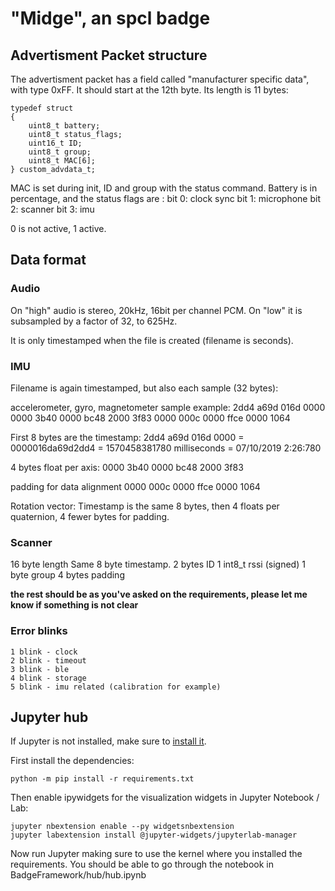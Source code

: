 # "Midge", an spcl badge 

## Advertisment Packet structure
The advertisment packet has a field called "manufacturer specific data", with type 0xFF. It should start at the 12th byte. Its length is 11 bytes:

    typedef struct
    {
        uint8_t battery;
        uint8_t status_flags;
        uint16_t ID;
        uint8_t group;
        uint8_t MAC[6];
    } custom_advdata_t;

MAC is set during init, ID and group with the status command.
Battery is in percentage, and the status flags are :
bit 0: clock sync
bit 1: microphone 
bit 2: scanner
bit 3: imu

0 is not active, 1 active.

## Data format

### Audio
On "high" audio is stereo, 20kHz, 16bit per channel PCM.
On "low" it is subsampled by a factor of 32, to 625Hz.

It is only timestamped when the file is created (filename is seconds).

### IMU
Filename is again timestamped, but also each sample (32 bytes):

accelerometer, gyro, magnetometer sample example:
    2dd4 a69d 016d 0000 0000 3b40 0000 bc48 2000 3f83 0000 000c 0000 ffce 0000 1064

First 8 bytes are the timestamp:
    2dd4 a69d 016d 0000   = 0000016da69d2dd4 = 1570458381780 milliseconds = 07/10/2019 2:26:780

4 bytes float per axis:
    0000 3b40   0000 bc48   2000 3f83

padding for data alignment
    0000 000c 0000 ffce 0000 1064

Rotation vector:
Timestamp is the same 8 bytes, then 4 floats per quaternion, 4 fewer bytes for padding.

### Scanner
16 byte length
Same 8 byte timestamp.
2 bytes ID
1 int8_t rssi (signed)
1 byte group
4 bytes padding


**the rest should be as you've asked on the requirements, please let me know if something is not clear**

### Error blinks

    1 blink - clock
    2 blink - timeout
    3 blink - ble
    4 blink - storage
    5 blink - imu related (calibration for example)

## Jupyter hub

If Jupyter is not installed, make sure to [install it](https://jupyter.org/install).

First install the dependencies:

    python -m pip install -r requirements.txt

Then enable ipywidgets for the visualization widgets in Jupyter Notebook / Lab:

    jupyter nbextension enable --py widgetsnbextension
    jupyter labextension install @jupyter-widgets/jupyterlab-manager

Now run Jupyter making sure to use the kernel where you installed the requirements. You should be able to go through the notebook in BadgeFramework/hub/hub.ipynb
